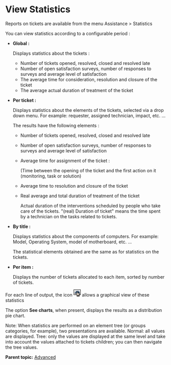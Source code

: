 View Statistics
===============

Reports on tickets are available from the menu Assistance \> Statistics

You can view statistics according to a configurable period :

-   **Global :**

    Displays statistics about the tickets :

    -   Number of tickets opened, resolved, closed and resolved late
    -   Number of open satisfaction surveys, number of responses to
        surveys and average level of satisfaction
    -   The average time for consideration, resolution and closure of
        the ticket
    -   The average actual duration of treatment of the ticket

-   **Per ticket :**

    Displays statistics about the elements of the tickets, selected via
    a drop down menu. For example: requester, assigned technician,
    impact, etc. ...

    The results have the following elements :

    -   Number of tickets opened, resolved, closed and resolved late
    -   Number of open satisfaction surveys, number of responses to
        surveys and average level of satisfaction
    -   Average time for assignment of the ticket :

        (Time between the opening of the ticket and the first action on
        it (monitoring, task or solution)

    -   Average time to resolution and closure of the ticket
    -   Real average and total duration of treatment of the ticket

        Actual duration of the interventions scheduled by people who
        take care of the tickets. "(real) Duration of ticket" means the
        time spent by a technician on the tasks related to tickets.

-   **By title :**

    Displays statistics about the components of computers. For example:
    Model, Operating System, model of motherboard, etc. ...

    The statistical elements obtained are the same as for statistics on
    the tickets.

-   **Per item :**

    Displays the number of tickets allocated to each item, sorted by
    number of tickets.

For each line of output, the icon ![image](../image/stats_item.png)
allows a graphical view of these statistics

The option **See charts**, when present, displays the results as a
distribution pie chart.

Note: When statistics are performed on an element tree (or groups
categories, for example), two presentations are available. Normal: all
values are displayed. Tree: only the values are displayed at the same
level and take into account the values attached to tickets children; you
can then navigate the tree values.

**Parent topic:** [Advanced](../glpi/helpdesk_advanced.html "Advanced")
